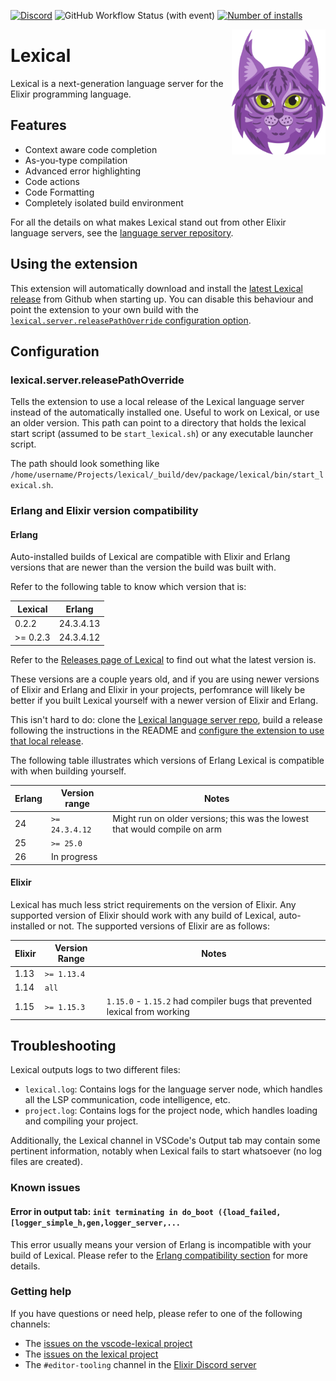 [![Discord](https://img.shields.io/badge/Discord-5865F3?style=flat&logo=discord&logoColor=white&link=https://discord.gg/FvdkuVyted)](https://discord.gg/FvdkuVyted)
![GitHub Workflow Status (with event)](https://img.shields.io/github/actions/workflow/status/lexical-lsp/vscode-lexical/workflow.yml)
[![Number of installs](https://img.shields.io/visual-studio-marketplace/i/lexical-lsp.lexical)](https://marketplace.visualstudio.com/items?itemName=lexical-lsp.lexical)

<img alt="Lexical logo: Lexi the lynx" src="https://github.com/lexical-lsp/lexical/blob/main/assets/lexi-logo.svg" width="150" height="200" align="right"/>

# Lexical

Lexical is a next-generation language server for the Elixir programming
language.

## Features

- Context aware code completion
- As-you-type compilation
- Advanced error highlighting
- Code actions
- Code Formatting
- Completely isolated build environment

For all the details on what makes Lexical stand out from other Elixir language
servers, see the
[language server repository](https://github.com/lexical-lsp/lexical).

## Using the extension

This extension will automatically download and install the
[latest Lexical release](https://github.com/lexical-lsp/lexical/releases) from
Github when starting up. You can disable this behaviour and point the extension
to your own build with the
[`lexical.server.releasePathOverride` configuration option](#lexicalserverreleasepathoverride).

## Configuration

### lexical.server.releasePathOverride

Tells the extension to use a local release of the Lexical language server
instead of the automatically installed one. Useful to work on Lexical, or use an
older version. This path can point to a directory that holds the lexical start
script (assumed to be `start_lexical.sh`) or any executable launcher script.

The path should look something like
`/home/username/Projects/lexical/_build/dev/package/lexical/bin/start_lexical.sh`.

### Erlang and Elixir version compatibility

#### Erlang

Auto-installed builds of Lexical are compatible with Elixir and Erlang versions
that are newer than the version the build was built with.

Refer to the following table to know which version that is:

| Lexical  | Erlang    |
| -------- | --------- |
| 0.2.2    | 24.3.4.13 |
| >= 0.2.3 | 24.3.4.12 |

Refer to the
[Releases page of Lexical](https://github.com/lexical-lsp/lexical/releases) to
find out what the latest version is.

These versions are a couple years old, and if you are using newer versions of
Elixir and Erlang and Elixir in your projects, perfomrance will likely be better
if you built Lexical yourself with a newer version of Elixir and Erlang.

This isn't hard to do: clone the
[Lexical language server repo](https://github.com/lexical-lsp/lexical), build a
release following the instructions in the README and
[configure the extension to use that local release](#lexicalserverreleasepathoverride).

The following table illustrates which versions of Erlang Lexical is compatible
with when building yourself.

| Erlang | Version range  | Notes                                                                      |
| ------ | -------------- | -------------------------------------------------------------------------- |
| 24     | `>= 24.3.4.12` | Might run on older versions; this was the lowest that would compile on arm |
| 25     | `>= 25.0`      |                                                                            |
| 26     | In progress    |                                                                            |

#### Elixir

Lexical has much less strict requirements on the version of Elixir. Any
supported version of Elixir should work with any build of Lexical,
auto-installed or not. The supported versions of Elixir are as follows:

| Elixir | Version Range | Notes                                                                     |
| ------ | ------------- | ------------------------------------------------------------------------- |
| 1.13   | `>= 1.13.4`   |                                                                           |
| 1.14   | `all`         |                                                                           |
| 1.15   | `>= 1.15.3`   | `1.15.0` - `1.15.2` had compiler bugs that prevented lexical from working |

## Troubleshooting

Lexical outputs logs to two different files:

- `lexical.log`: Contains logs for the language server node, which handles all
  the LSP communication, code intelligence, etc.
- `project.log`: Contains logs for the project node, which handles loading and
  compiling your project.

Additionally, the Lexical channel in VSCode's Output tab may contain some
pertinent information, notably when Lexical fails to start whatsoever (no log
files are created).

### Known issues

#### Error in output tab: `init terminating in do_boot ({load_failed,[logger_simple_h,gen,logger_server,...`

This error usually means your version of Erlang is incompatible with your build
of Lexical. Please refer to the [Erlang compatibility section](#erlang) for more
details.

### Getting help

If you have questions or need help, please refer to one of the following
channels:

- The
  [issues on the vscode-lexical project](https://github.com/lexical-lsp/vscode-lexical/issues)
- The
  [issues on the lexical project](https://github.com/lexical-lsp/lexical/issues)
- The `#editor-tooling` channel in the
  [Elixir Discord server](https://discord.gg/elixir)
